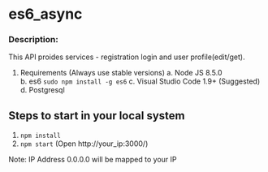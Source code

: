 # es6_async

### Description:

This API proides services - registration login and user profile(edit/get).

1.  Requirements  (Always use stable versions)
	  a. Node JS 8.5.0     
    b. es6 `sudo npm install -g es6`
    c. Visual Studio Code 1.9+ (Suggested)   
    d. Postgresql  

## Steps to start in your local system

1. `npm install`      
2. `npm start` (Open http://your_ip:3000/)   

Note: IP Address 0.0.0.0 will be mapped to your IP
